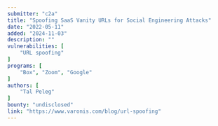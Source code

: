 ```yaml
---
submitter: "c2a"
title: "Spoofing SaaS Vanity URLs for Social Engineering Attacks"
date: "2022-05-11"
added: "2024-11-03"
description: ""
vulnerabilities: [
    "URL spoofing"
]
programs: [
    "Box", "Zoom", "Google"
]
authors: [
    "Tal Peleg"
]
bounty: "undisclosed"
link: "https://www.varonis.com/blog/url-spoofing"
---
```




